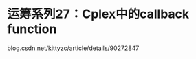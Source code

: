 # 运筹系列27：Cplex中的callback function


blog.csdn.net/kittyzc/article/details/90272847

















